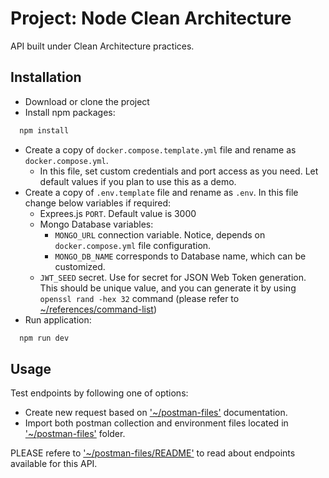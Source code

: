 # Project: Node Clean Architecture
API built under Clean Architecture practices.

## Installation


* Download or clone the project
* Install npm packages: 

```bash
  npm install
```
* Create a copy of `docker.compose.template.yml` file and rename as `docker.compose.yml`.
    * In this file, set custom credentials and port access as you need. Let default values if you plan to use this as a demo. 
* Create a copy of `.env.template` file and rename as `.env`. In this file change below variables if required:
    * Exprees.js `PORT`. Default value is 3000 
    * Mongo Database variables:
      * `MONGO_URL` connection variable. Notice, depends on `docker.compose.yml` file configuration. 
      * `MONGO_DB_NAME` corresponds to Database name, which can be customized.
    * `JWT_SEED` secret. Use for secret for JSON Web Token generation. This should be unique value, and you can generate it by using `openssl rand -hex 32` command (please refer to [~/references/command-list](https://github.com/dev7CE/node-clean-arquitecture/blob/main/references/command-list))  
* Run application:
```bash
  npm run dev
```

## Usage

Test endpoints by following one of options:
* Create new request based on ['~/postman-files'](https://github.com/dev7CE/node-clean-arquitecture/tree/main-DOCUMENTATION/postman-files) documentation. 
* Import both postman collection and environment files located in ['~/postman-files'](https://github.com/dev7CE/node-clean-arquitecture/tree/main-DOCUMENTATION/postman-files) folder.

PLEASE refere to ['~/postman-files/README'](https://github.com/dev7CE/node-clean-arquitecture/tree/main-DOCUMENTATION/postman-files#project-node-clean-architectute) to read about endpoints available for this API.
